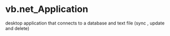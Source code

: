 # vb.net_Application
desktop application that connects to a database and text file (sync , update and delete)
